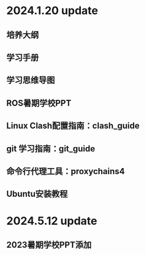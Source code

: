 # 2024.1.20 update    

## **培养大纲**  

## **学习手册**  

## **学习思维导图**  

## **ROS暑期学校PPT**  

## **Linux Clash配置指南**：clash_guide  

## **git 学习指南**：git_guide  

## **命令行代理工具**：proxychains4

## **Ubuntu安装教程**

# 2024.5.12 update

## **2023暑期学校PPT添加**

